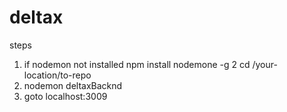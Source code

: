 # deltax
steps
1. if nodemon not installed
   npm install nodemone -g
2 cd /your-location/to-repo
3. nodemon deltaxBacknd
4. goto localhost:3009
